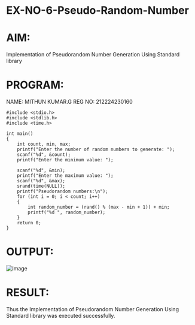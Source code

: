 # EX-NO-6-Pseudo-Random-Number

# AIM: 

Implementation of Pseudorandom Number Generation Using Standard library

# PROGRAM:
NAME: MITHUN KUMAR.G
REG NO: 212224230160
~~~
#include <stdio.h>
#include <stdlib.h>
#include <time.h>

int main() 
{
    int count, min, max;
    printf("Enter the number of random numbers to generate: ");
    scanf("%d", &count);
    printf("Enter the minimum value: ");
    
    scanf("%d", &min);
    printf("Enter the maximum value: ");
    scanf("%d", &max);
    srand(time(NULL));
    printf("Pseudorandom numbers:\n");   
    for (int i = 0; i < count; i++) 
    {
        int random_number = (rand() % (max - min + 1)) + min;
        printf("%d ", random_number);
    }
    return 0;
}
~~~
# OUTPUT:
   ![image](https://github.com/user-attachments/assets/e7ba7798-4ef0-4819-be33-80f4b561cb2f)

# RESULT:
Thus the Implementation of Pseudorandom Number Generation Using Standard library was executed successfully.



